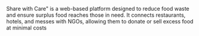 Share with Care" is a web-based platform designed to reduce food waste and ensure surplus food reaches those in need. It connects restaurants, hotels, and messes with NGOs, allowing them to donate or sell excess food at minimal costs

